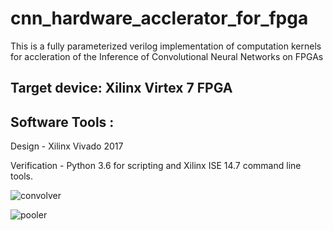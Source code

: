 # cnn_hardware_acclerator_for_fpga
This is a fully parameterized verilog implementation of computation kernels for accleration of the Inference of Convolutional Neural Networks on FPGAs

## Target device: Xilinx Virtex 7 FPGA
## Software Tools : 
Design - Xilinx Vivado 2017

Verification - Python 3.6 for scripting and Xilinx ISE 14.7 command line tools.

![convolver](https://user-images.githubusercontent.com/25367201/42937416-91ca9b4e-8b6c-11e8-99e7-0d1ebb9f06f4.jpg)


![pooler](https://user-images.githubusercontent.com/25367201/42937525-db3c845e-8b6c-11e8-937b-351a52e2056f.jpg)

